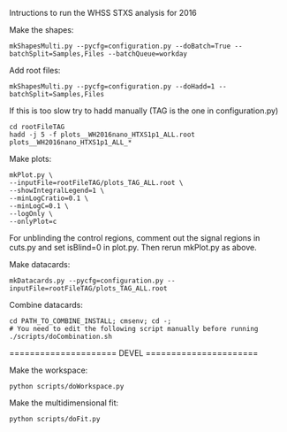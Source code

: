 Intructions to run the WHSS STXS analysis for 2016

Make the shapes:

    mkShapesMulti.py --pycfg=configuration.py --doBatch=True --batchSplit=Samples,Files --batchQueue=workday

Add root files:

    mkShapesMulti.py --pycfg=configuration.py --doHadd=1 --batchSplit=Samples,Files

If this is too slow try to hadd manually (TAG is the one in configuration.py)

    cd rootFileTAG
    hadd -j 5 -f plots__WH2016nano_HTXS1p1_ALL.root plots__WH2016nano_HTXS1p1_ALL_*

Make plots:

    mkPlot.py \
    --inputFile=rootFileTAG/plots_TAG_ALL.root \
    --showIntegralLegend=1 \
    --minLogCratio=0.1 \
    --minLogC=0.1 \
    --logOnly \
    --onlyPlot=c

For unblinding the control regions, comment out the signal regions in cuts.py and set isBlind=0 in plot.py. Then rerun mkPlot.py as above.

Make datacards:

    mkDatacards.py --pycfg=configuration.py --inputFile=rootFileTAG/plots_TAG_ALL.root

Combine datacards:

    cd PATH_TO_COMBINE_INSTALL; cmsenv; cd -;
    # You need to edit the following script manually before running
    ./scripts/doCombination.sh

===================== DEVEL ======================

Make the workspace:
   
    python scripts/doWorkspace.py

Make the multidimensional fit:

    python scripts/doFit.py

